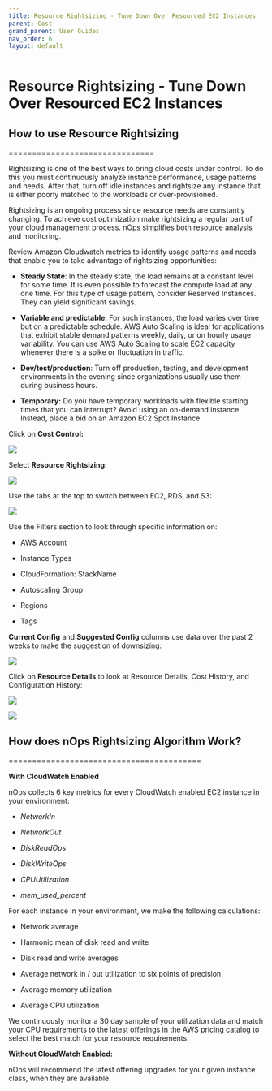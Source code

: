 ```yaml
---
title: Resource Rightsizing - Tune Down Over Resourced EC2 Instances
parent: Cost
grand_parent: User Guides
nav_order: 6
layout: default
---
```


# Resource Rightsizing - Tune Down Over Resourced EC2 Instances #


## How to use Resource Rightsizing ##
===============================

Rightsizing is one of the best ways to bring cloud costs under control. To do this you must continuously analyze instance performance, usage patterns and needs. After that, turn off idle instances and rightsize any instance that is either poorly matched to the workloads or over-provisioned.

Rightsizing is an ongoing process since resource needs are constantly changing. To achieve cost optimization make rightsizing a regular part of your cloud management process. nOps simplifies both resource analysis and monitoring.

Review Amazon Cloudwatch metrics to identify usage patterns and needs that enable you to take advantage of rightsizing opportunities:

*   **Steady State**: In the steady state, the load remains at a constant level for some time. It is even possible to forecast the compute load at any one time. For this type of usage pattern, consider Reserved Instances. They can yield significant savings.
    
*   **Variable and predictable**: For such instances, the load varies over time but on a predictable schedule. AWS Auto Scaling is ideal for applications that exhibit stable demand patterns weekly, daily, or on hourly usage variability. You can use AWS Auto Scaling to scale EC2 capacity whenever there is a spike or fluctuation in traffic.
    
*   **Dev/test/production**: Turn off production, testing, and development environments in the evening since organizations usually use them during business hours.
    
*   **Temporary:** Do you have temporary workloads with flexible starting times that you can interrupt? Avoid using an on-demand instance. Instead, place a bid on an Amazon EC2 Spot Instance.
    

Click on **Cost Control:**

[![](https://downloads.intercomcdn.com/i/o/366334326/b0c3a892c034af1d67601c86/image.png)](https://downloads.intercomcdn.com/i/o/366334326/b0c3a892c034af1d67601c86/image.png)

Select **Resource Rightsizing:**

[![](https://downloads.intercomcdn.com/i/o/366335352/711cc6925b92c758f024508b/image.png)](https://downloads.intercomcdn.com/i/o/366335352/711cc6925b92c758f024508b/image.png)

Use the tabs at the top to switch between EC2, RDS, and S3:

[![](https://downloads.intercomcdn.com/i/o/366336025/ac7b084f846a8a7697613179/image.png)](https://downloads.intercomcdn.com/i/o/366336025/ac7b084f846a8a7697613179/image.png)

Use the Filters section to look through specific information on:

*   AWS Account
    
*   Instance Types
    
*   CloudFormation: StackName
    
*   Autoscaling Group
    
*   Regions
    
*   Tags
    

**Current Config** and **Suggested Config** columns use data over the past 2 weeks to make the suggestion of downsizing:

[![](https://downloads.intercomcdn.com/i/o/366338874/836ae2b0f496e9a669434742/image.png)](https://downloads.intercomcdn.com/i/o/366338874/836ae2b0f496e9a669434742/image.png)

Click on **Resource Details** to look at Resource Details, Cost History, and Configuration History:

[![](https://downloads.intercomcdn.com/i/o/366799622/1f87de94eaa1d639827baccf/image.png)](https://downloads.intercomcdn.com/i/o/366799622/1f87de94eaa1d639827baccf/image.png)

[![](https://downloads.intercomcdn.com/i/o/366798793/fd6599131667a5c7dbe1ac02/image.png)](https://downloads.intercomcdn.com/i/o/366798793/fd6599131667a5c7dbe1ac02/image.png)

## How does nOps Rightsizing Algorithm Work? ##
=========================================

**With CloudWatch Enabled**

nOps collects 6 key metrics for every CloudWatch enabled EC2 instance in your environment:

*   _NetworkIn_
    
*   _NetworkOut_
    
*   _DiskReadOps_
    
*   _DiskWriteOps_
    
*   _CPUUtilization_
    
*   _mem\_used\_percent_
    

For each instance in your environment, we make the following calculations:

*   Network average
    
*   Harmonic mean of disk read and write
    
*   Disk read and write averages
    
*   Average network in / out utilization to six points of precision
    
*   Average memory utilization
    
*   Average CPU utilization
    

We continuously monitor a 30 day sample of your utilization data and match your CPU requirements to the latest offerings in the AWS pricing catalog to select the best match for your resource requirements.

**Without CloudWatch Enabled:**

nOps will recommend the latest offering upgrades for your given instance class, when they are available.